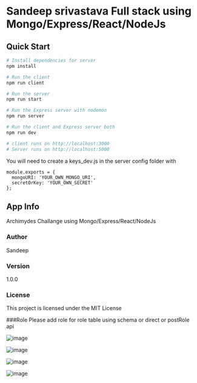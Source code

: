 # Sandeep srivastava Full stack using Mongo/Express/React/NodeJs

## Quick Start

```bash
# Install dependencies for server
npm install

# Run the client
npm run client

# Run the server
npm run start

# Run the Express server with nodemon
npm run server

# Run the client and Express server both
npm run dev

# client runs on http://localhost:3000
# Server runs on http://localhost:5000
```

You will need to create a keys_dev.js in the server config folder with

```
module.exports = {
  mongoURI: 'YOUR_OWN_MONGO_URI',
  secretOrKey: 'YOUR_OWN_SECRET'
};
```

## App Info
Archimydes Challange using Mongo/Express/React/NodeJs

### Author

Sandeep

### Version

1.0.0

### License

This project is licensed under the MIT License

###Role
Please add role for role table using schema or direct or postRole api


![image](https://user-images.githubusercontent.com/13213679/126360911-010366bb-802a-499c-bbed-6bc913bb668e.png)

![image](https://user-images.githubusercontent.com/13213679/126360956-00183c74-8a31-4668-b8e6-4b3e3efb0aaa.png)

![image](https://user-images.githubusercontent.com/13213679/126361054-cf7d6de0-7ca3-4838-9a45-38ccb37a225f.png)

![image](https://user-images.githubusercontent.com/13213679/126361117-d19cd7db-2317-4db7-8c1e-6e1ac5e65743.png)


